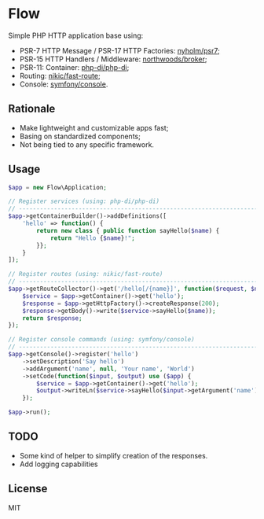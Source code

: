 
# Flow

Simple PHP HTTP application base using:

- PSR-7 HTTP Message / PSR-17 HTTP Factories: [nyholm/psr7](https://github.com/Nyholm/psr7);
- PSR-15 HTTP Handlers / Middleware: [northwoods/broker](https://github.com/northwoods/broker);
- PSR-11: Container: [php-di/php-di](https://github.com/PHP-DI/PHP-DI);
- Routing: [nikic/fast-route](https://github.com/nikic/FastRoute);
- Console: [symfony/console](https://github.com/symfony/console).

## Rationale

- Make lightweight and customizable apps fast;
- Basing on standardized components;
- Not being tied to any specific framework.

## Usage

```php
$app = new Flow\Application;

// Register services (using: php-di/php-di)
// -----------------------------------------------------------------------------
$app->getContainerBuilder()->addDefinitions([
    'hello' => function() {
        return new class { public function sayHello($name) {
            return "Hello {$name}!";
        }};
    }
]);

// Register routes (using: nikic/fast-route)
// -----------------------------------------------------------------------------
$app->getRouteCollector()->get('/hello[/{name}]', function($request, $name = 'World') use ($app) {
    $service = $app->getContainer()->get('hello');
    $response = $app->getHttpFactory()->createResponse(200);
    $response->getBody()->write($service->sayHello($name));
    return $response;
});

// Register console commands (using: symfony/console)
// -----------------------------------------------------------------------------
$app->getConsole()->register('hello')
    ->setDescription('Say hello')
    ->addArgument('name', null, 'Your name', 'World')
    ->setCode(function($input, $output) use ($app) {
        $service = $app->getContainer()->get('hello');
        $output->writeLn($service->sayHello($input->getArgument('name')));
    });

$app->run();
```
## TODO

- Some kind of helper to simplify creation of the responses.
- Add logging capabilities

## License

MIT
